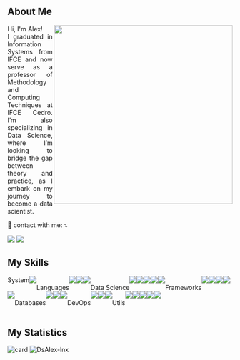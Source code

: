 ## About Me
<img src="https://raw.githubusercontent.com/MicaelliMedeiros/micaellimedeiros/master/image/computer-illustration.png" min-width="400px" max-width="400px" width="400px" align="right">

<p align="justify"> 
  Hi, I'm Alex!
 <br>I graduated in Information Systems from IFCE and now serve as a professor of Methodology and Computing Techniques at IFCE Cedro. I’m also specializing in Data Science, where I’m looking to bridge the gap between theory and practice, as I embark on my journey to become a data scientist.
</p>

<p align="left">
  💌 contact with me: ⤵️
</p>

<p align="left">
  <a href="mailto:ds.alex.alves@gmail.com" alt="Gmail">
  <img src="https://img.shields.io/badge/-Gmail-FF0000?style=flat-square&labelColor=FF0000&logo=gmail&logoColor=white&link=LINK-DO-SEU-GMAIL" /></a>
  
  <a href="https://www.linkedin.com/in/alex-alves-8b0292220/" alt="LinkedIn">
  <img src="https://img.shields.io/badge/-Linkedin-0e76a8?style=flat-square&logo=Linkedin&logoColor=white&link=LINK-DO-SEU-LINKEDIN" /></a>
</p>

## My Skills
<!-- System -->
<div style="display: flex; flex-wrap: wrap;">
  System<br>
  <img src='https://img.shields.io/badge/Linux-FCC624.svg?style=for-the-badge&logo=Linux&logoColor=black'/>
  <br>Languages<br>
  <img src='https://img.shields.io/badge/Python-3776AB.svg?style=for-the-badge&logo=Python&logoColor=white'/>
  <img src='https://img.shields.io/badge/JavaScript-F7DF1E.svg?style=for-the-badge&logo=JavaScript&logoColor=black'/>
  <img src='https://img.shields.io/badge/TypeScript-3178C6.svg?style=for-the-badge&logo=TypeScript&logoColor=white'/>
  <br>Data Science<br>
  <img src='https://img.shields.io/badge/Jupyter-F37626.svg?style=for-the-badge&logo=Jupyter&logoColor=white'/>
  <img src='https://img.shields.io/badge/scikitlearn-F7931E.svg?style=for-the-badge&logo=scikit-learn&logoColor=white'/>
  <img src='https://img.shields.io/badge/Keras-D00000.svg?style=for-the-badge&logo=Keras&logoColor=white'/>
  <img src='https://img.shields.io/badge/NumPy-013243.svg?style=for-the-badge&logo=NumPy&logoColor=white'/>
  <img src='https://img.shields.io/badge/SciPy-8CAAE6.svg?style=for-the-badge&logo=SciPy&logoColor=white'/>
  <br>Frameworks<br>
  <img src='https://img.shields.io/badge/Django-092E20.svg?style=for-the-badge&logo=Django&logoColor=white'/>
  <img src='https://img.shields.io/badge/Flask-000000.svg?style=for-the-badge&logo=Flask&logoColor=white'/>
  <img src='https://img.shields.io/badge/Node.js-339933.svg?style=for-the-badge&logo=nodedotjs&logoColor=white'/>
  <img src='https://img.shields.io/badge/React-61DAFB.svg?style=for-the-badge&logo=React&logoColor=black'/>
  <img src='https://img.shields.io/badge/Angular-DD0031.svg?style=for-the-badge&logo=Angular&logoColor=white'/>
  <br>Databases<br>
  <img src='https://img.shields.io/badge/MySQL-4479A1.svg?style=for-the-badge&logo=MySQL&logoColor=white'/>
  <img src='https://img.shields.io/badge/PostgreSQL-4169E1.svg?style=for-the-badge&logo=PostgreSQL&logoColor=white'/>
  <img src='https://img.shields.io/badge/SQLite-003B57.svg?style=for-the-badge&logo=SQLite&logoColor=white'/>
  <br>DevOps<br>
  <img src='https://img.shields.io/badge/Git-F05032.svg?style=for-the-badge&logo=Git&logoColor=white'/>
  <img src='https://img.shields.io/badge/GitHub-181717.svg?style=for-the-badge&logo=GitHub&logoColor=white'/>
  <img src='https://img.shields.io/badge/Docker-2496ED.svg?style=for-the-badge&logo=Docker&logoColor=white'/>
  <br>Utils<br>
  <img src='https://img.shields.io/badge/Insomnia-4000BF.svg?style=for-the-badge&logo=Insomnia&logoColor=white'/>
  <img src='https://img.shields.io/badge/Pytest-0A9EDC.svg?style=for-the-badge&logo=Pytest&logoColor=white'/>
  <img src='https://img.shields.io/badge/Selenium-43B02A.svg?style=for-the-badge&logo=Selenium&logoColor=white'/>
  <img src='https://img.shields.io/badge/Trello-0052CC.svg?style=for-the-badge&logo=Trello&logoColor=white'/>
  <img src='https://img.shields.io/badge/Figma-F24E1E.svg?style=for-the-badge&logo=Figma&logoColor=white'/>
</div>
<br>

## My Statistics

![card](https://github-readme-stats.vercel.app/api?username=DsAlex-lnx&theme=radical&show_icons=true)
![DsAlex-lnx](https://github-readme-stats.vercel.app/api/top-langs/?username=DsAlex-lnx&hide=html&layout=compact&theme=radical)

